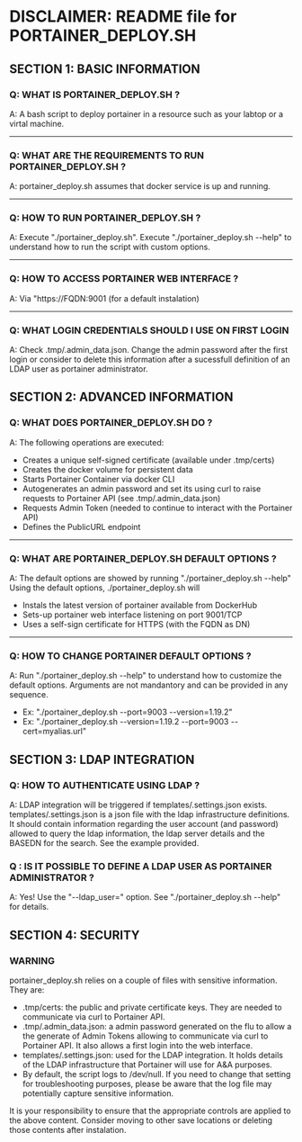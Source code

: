 # DISCLAIMER: README file for PORTAINER_DEPLOY.SH

## SECTION 1: BASIC INFORMATION

### Q: WHAT IS PORTAINER_DEPLOY.SH ?

A: A bash script to deploy portainer in a resource 
   such as your labtop or a virtal machine.

---

### Q: WHAT ARE THE REQUIREMENTS TO RUN PORTAINER_DEPLOY.SH ?

A: portainer_deploy.sh assumes that docker service is up
   and running.

---

### Q: HOW TO RUN PORTAINER_DEPLOY.SH ?

A: Execute "./portainer_deploy.sh". 
   Execute "./portainer_deploy.sh --help" to understand how
   to run the script with custom options.

---

### Q: HOW TO ACCESS PORTAINER WEB INTERFACE ?

A: Via "https://FQDN:9001 (for a default instalation)

---

### Q: WHAT LOGIN CREDENTIALS SHOULD I USE ON FIRST LOGIN 

A: Check .tmp/.admin_data.json. Change the admin password
   after the first login or consider to delete this information
   after a sucessfull definition of an LDAP user as portainer
   administrator.

## SECTION 2: ADVANCED INFORMATION

### Q: WHAT DOES PORTAINER_DEPLOY.SH DO ?

A: The following operations are executed:
   - Creates a unique self-signed certificate (available under .tmp/certs)
   - Creates the docker volume for persistent data
   - Starts Portainer Container via docker CLI
   - Autogenerates an admin password and set its using curl to raise requests to Portainer API (see .tmp/.admin_data.json)
   - Requests Admin Token (needed to continue to interact with the Portainer API)
   - Defines the PublicURL endpoint
 
---

### Q: WHAT ARE PORTAINER_DEPLOY.SH DEFAULT OPTIONS ?

A: The default options are showed by running "./portainer_deploy.sh --help" 
   Using the default options, ./portainer_deploy.sh will
   - Instals the latest version of portainer available from DockerHub
   - Sets-up portainer web interface listening on port 9001/TCP
   - Uses a self-sign certificate for HTTPS (with the FQDN as DN)

--- 
 
### Q: HOW TO CHANGE PORTAINER DEFAULT OPTIONS ?

A: Run "./portainer_deploy.sh --help" to understand how to customize the default 
   options. Arguments are not mandantory and can be provided in any sequence. 
   - Ex: "./portainer_deploy.sh --port=9003 --version=1.19.2"
   - Ex: "./portainer_deploy.sh --version=1.19.2 --port=9003 --cert=myalias.url"


## SECTION 3: LDAP INTEGRATION

### Q: HOW TO AUTHENTICATE USING LDAP ?  

A: LDAP integration will be triggered if templates/.settings.json exists.
   templates/.settings.json is a json file with the ldap infrastructure 
   definitions. It should contain information regarding the user account 
   (and password) allowed to query the ldap information, the ldap server
   details and the BASEDN for the search. See the example provided.

### Q : IS IT POSSIBLE TO DEFINE A LDAP USER AS PORTAINER ADMINISTRATOR ?

A: Yes! Use the "--ldap_user=" option. See "./portainer_deploy.sh --help"
   for details.

## SECTION 4: SECURITY

### WARNING
portainer_deploy.sh relies on a couple of files with sensitive information. They are:
- .tmp/certs: the public and private certificate keys. They are needed to communicate 
via curl to Portainer API. 
- .tmp/.admin_data.json: a admin password generated on the flu to allow a the generate 
of Admin Tokens allowing to communicate via curl to Portainer API. It also allows a first
login into the web interface.
- templates/.settings.json: used for the LDAP integration. It holds details of the LDAP
infrastructure that Portainer will use for A&A purposes. 
- By default, the script logs to /dev/null. If you need to change that setting for 
troubleshooting purposes, please be aware that the log file may potentially capture 
sensitive information.

It is your responsibility to ensure that the appropriate controls are applied to the above
content. Consider moving to other save locations or deleting those contents after instalation.
